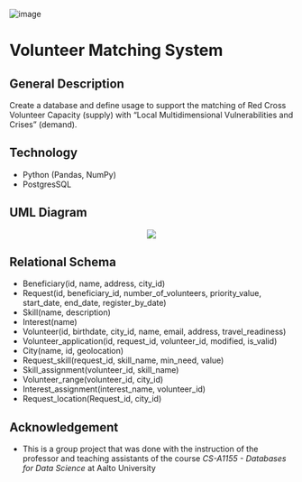 ![image](https://github.com/user-attachments/assets/1807775e-c60f-403b-be2b-f925d252890d)
# Volunteer Matching System

## General Description

Create a database and define usage to support the
matching of Red Cross Volunteer Capacity (supply) with “Local Multidimensional
Vulnerabilities and Crises” (demand). 


## Technology
- Python (Pandas, NumPy)
- PostgresSQL

## UML Diagram

<p align="center">
  <img src="https://github.com/nguyenvuminhh/volunteer-analysis/assets/1807775e-c60f-403b-be2b-f925d252890d">
</p>

## Relational Schema
- Beneficiary(id, name, address, city_id)
- Request(id, beneficiary_id, number_of_volunteers, priority_value, start_date,
end_date, register_by_date)
- Skill(name, description)
- Interest(name)
- Volunteer(id, birthdate, city_id, name, email, address, travel_readiness)
- Volunteer_application(id, request_id, volunteer_id, modified, is_valid)
- City(name, id, geolocation)
- Request_skill(request_id, skill_name, min_need, value)
- Skill_assignment(volunteer_id, skill_name)
- Volunteer_range(volunteer_id, city_id)
- Interest_assignment(interest_name, volunteer_id)
- Request_location(Request_id, city_id)

## Acknowledgement

- This is a group project that was done with the instruction of the professor and teaching assistants of the course _CS-A1155 - Databases for Data Science_ at Aalto University


